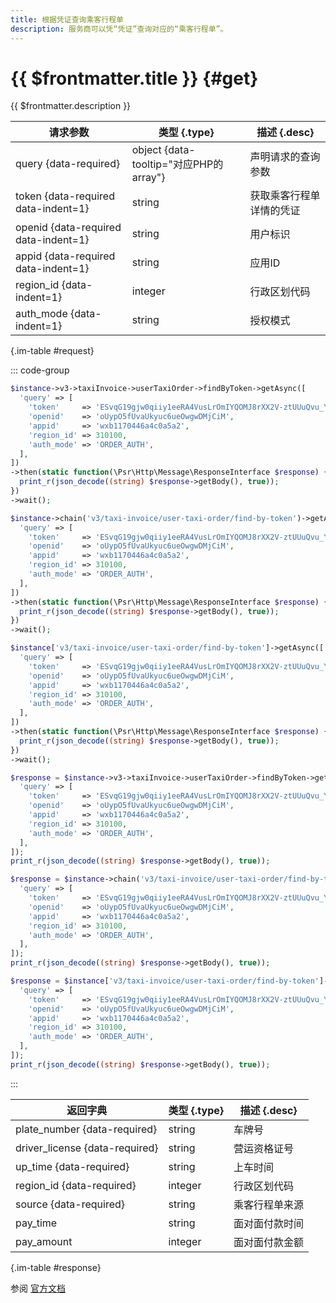 ```yaml
---
title: 根据凭证查询乘客行程单
description: 服务商可以凭“凭证”查询对应的“乘客行程单”。
---
```


# {{ $frontmatter.title }} {#get}

{{ $frontmatter.description }}

| 请求参数 | 类型 {.type} | 描述 {.desc}
| --- | --- | ---
| query {data-required} | object {data-tooltip="对应PHP的array"} | 声明请求的查询参数
| token {data-required data-indent=1} | string | 获取乘客行程单详情的凭证
| openid {data-required data-indent=1} | string | 用户标识
| appid {data-required data-indent=1} | string | 应用ID
| region_id {data-indent=1} | integer | 行政区划代码
| auth_mode {data-indent=1} | string | 授权模式

{.im-table #request}

::: code-group

```php [异步纯链式]
$instance->v3->taxiInvoice->userTaxiOrder->findByToken->getAsync([
  'query' => [
    'token'     => 'ESvqG19gjw0qiiy1eeRA4VusLrOmIYQOMJ8rXX2V-ztUUuQvu_YBEZg9FAht0Y15r71mft9rcaMIjn7y6x0KSg',
    'openid'    => 'oUypO5fUvaUkyuc6ueOwgwDMjCiM',
    'appid'     => 'wxb1170446a4c0a5a2',
    'region_id' => 310100,
    'auth_mode' => 'ORDER_AUTH',
  ],
])
->then(static function(\Psr\Http\Message\ResponseInterface $response) {
  print_r(json_decode((string) $response->getBody(), true));
})
->wait();
```

```php [异步声明式]
$instance->chain('v3/taxi-invoice/user-taxi-order/find-by-token')->getAsync([
  'query' => [
    'token'     => 'ESvqG19gjw0qiiy1eeRA4VusLrOmIYQOMJ8rXX2V-ztUUuQvu_YBEZg9FAht0Y15r71mft9rcaMIjn7y6x0KSg',
    'openid'    => 'oUypO5fUvaUkyuc6ueOwgwDMjCiM',
    'appid'     => 'wxb1170446a4c0a5a2',
    'region_id' => 310100,
    'auth_mode' => 'ORDER_AUTH',
  ],
])
->then(static function(\Psr\Http\Message\ResponseInterface $response) {
  print_r(json_decode((string) $response->getBody(), true));
})
->wait();
```

```php [异步属性式]
$instance['v3/taxi-invoice/user-taxi-order/find-by-token']->getAsync([
  'query' => [
    'token'     => 'ESvqG19gjw0qiiy1eeRA4VusLrOmIYQOMJ8rXX2V-ztUUuQvu_YBEZg9FAht0Y15r71mft9rcaMIjn7y6x0KSg',
    'openid'    => 'oUypO5fUvaUkyuc6ueOwgwDMjCiM',
    'appid'     => 'wxb1170446a4c0a5a2',
    'region_id' => 310100,
    'auth_mode' => 'ORDER_AUTH',
  ],
])
->then(static function(\Psr\Http\Message\ResponseInterface $response) {
  print_r(json_decode((string) $response->getBody(), true));
})
->wait();
```

```php [同步纯链式]
$response = $instance->v3->taxiInvoice->userTaxiOrder->findByToken->get([
  'query' => [
    'token'     => 'ESvqG19gjw0qiiy1eeRA4VusLrOmIYQOMJ8rXX2V-ztUUuQvu_YBEZg9FAht0Y15r71mft9rcaMIjn7y6x0KSg',
    'openid'    => 'oUypO5fUvaUkyuc6ueOwgwDMjCiM',
    'appid'     => 'wxb1170446a4c0a5a2',
    'region_id' => 310100,
    'auth_mode' => 'ORDER_AUTH',
  ],
]);
print_r(json_decode((string) $response->getBody(), true));
```

```php [同步声明式]
$response = $instance->chain('v3/taxi-invoice/user-taxi-order/find-by-token')->get([
  'query' => [
    'token'     => 'ESvqG19gjw0qiiy1eeRA4VusLrOmIYQOMJ8rXX2V-ztUUuQvu_YBEZg9FAht0Y15r71mft9rcaMIjn7y6x0KSg',
    'openid'    => 'oUypO5fUvaUkyuc6ueOwgwDMjCiM',
    'appid'     => 'wxb1170446a4c0a5a2',
    'region_id' => 310100,
    'auth_mode' => 'ORDER_AUTH',
  ],
]);
print_r(json_decode((string) $response->getBody(), true));
```

```php [同步属性式]
$response = $instance['v3/taxi-invoice/user-taxi-order/find-by-token']->get([
  'query' => [
    'token'     => 'ESvqG19gjw0qiiy1eeRA4VusLrOmIYQOMJ8rXX2V-ztUUuQvu_YBEZg9FAht0Y15r71mft9rcaMIjn7y6x0KSg',
    'openid'    => 'oUypO5fUvaUkyuc6ueOwgwDMjCiM',
    'appid'     => 'wxb1170446a4c0a5a2',
    'region_id' => 310100,
    'auth_mode' => 'ORDER_AUTH',
  ],
]);
print_r(json_decode((string) $response->getBody(), true));
```

:::

| 返回字典 | 类型 {.type} | 描述 {.desc}
| --- | --- | ---
| plate_number {data-required} | string | 车牌号
| driver_license {data-required} | string | 营运资格证号
| up_time {data-required} | string | 上车时间
| region_id {data-required} | integer | 行政区划代码
| source {data-required} | string | 乘客行程单来源
| pay_time | string | 面对面付款时间
| pay_amount | integer | 面对面付款金额

{.im-table #response}

参阅 [官方文档](https://pay.weixin.qq.com/doc/v3/partner/4012460180)

